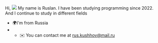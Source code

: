Hi, ![](https://user-images.githubusercontent.com/18350557/176309783-0785949b-9127-417c-8b55-ab5a4333674e.gif)
My name is Ruslan. I have been studying programming since 2022. And I continue to study in different fields 
* 🌍I'm from Russia
* * ✉️ You can contact me at [rus.kushhov@mail.ru](mailto:rus.kushhov@mail.ru)

